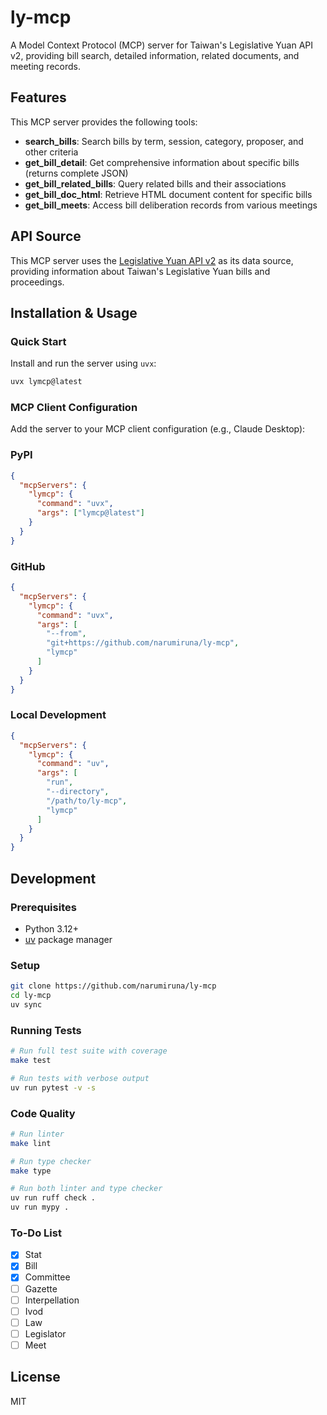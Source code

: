 # ly-mcp

A Model Context Protocol (MCP) server for Taiwan's Legislative Yuan API v2, providing bill search, detailed information, related documents, and meeting records.

## Features

This MCP server provides the following tools:

- **search_bills**: Search bills by term, session, category, proposer, and other criteria
- **get_bill_detail**: Get comprehensive information about specific bills (returns complete JSON)
- **get_bill_related_bills**: Query related bills and their associations
- **get_bill_doc_html**: Retrieve HTML document content for specific bills
- **get_bill_meets**: Access bill deliberation records from various meetings

## API Source

This MCP server uses the [Legislative Yuan API v2](https://ly.govapi.tw/v2) as its data source, providing information about Taiwan's Legislative Yuan bills and proceedings.

## Installation & Usage

### Quick Start

Install and run the server using `uvx`:

```bash
uvx lymcp@latest
```

### MCP Client Configuration

Add the server to your MCP client configuration (e.g., Claude Desktop):

### PyPI

```json
{
  "mcpServers": {
    "lymcp": {
      "command": "uvx",
      "args": ["lymcp@latest"]
    }
  }
}
```

### GitHub

```json
{
  "mcpServers": {
    "lymcp": {
      "command": "uvx",
      "args": [
        "--from",
        "git+https://github.com/narumiruna/ly-mcp",
        "lymcp"
      ]
    }
  }
}
```

### Local Development

```json
{
  "mcpServers": {
    "lymcp": {
      "command": "uv",
      "args": [
        "run",
        "--directory",
        "/path/to/ly-mcp",
        "lymcp"
      ]
    }
  }
}
```

## Development

### Prerequisites

- Python 3.12+
- [uv](https://docs.astral.sh/uv/) package manager

### Setup

```bash
git clone https://github.com/narumiruna/ly-mcp
cd ly-mcp
uv sync
```

### Running Tests

```bash
# Run full test suite with coverage
make test

# Run tests with verbose output
uv run pytest -v -s
```

### Code Quality

```bash
# Run linter
make lint

# Run type checker
make type

# Run both linter and type checker
uv run ruff check .
uv run mypy .
```

### To-Do List

- [x] Stat
- [x] Bill
- [x] Committee
- [ ] Gazette
- [ ] Interpellation
- [ ] Ivod
- [ ] Law
- [ ] Legislator
- [ ] Meet

## License

MIT
